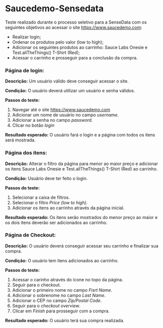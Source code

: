 # Saucedemo-Sensedata
Teste realizado durante o processo seletivo para a SenseData com os seguintes objetivos ao acessar o site https://www.saucedemo.com:
- Realizar login;
- Ordenar os produtos pelo valor (low to high);
- Adicionar os seguintes produtos ao carrinho: Sauce Labs Onesie e
Test.allTheThings() T-Shirt (Red);
- Acessar o carrinho e prosseguir para a conclusão da compra.

### Página de login:

**Descrição:** Um usuário válido deve conseguir acessar o site.

**Condição:** O usuário deverá utilizar um usuário e senha válidos.

**Passos do teste:**
1. Navegar até o site https://www.saucedemo.com
2. Adicionar um nome de usuário no campo *username*.
3. Adicionar a senha no campo *password*.
4. Clicar no botão *login*

**Resultado esperado:** O usuário fará o login e a página com todos os itens será mostrada.

### Página dos itens:

**Descrição:** Alterar o filtro da página para menor ao maior preço e adicionar os itens Sauce Labs Onesie e Test.allTheThings() T-Shirt (Red) ao carrinho.

**Condição:** Usuário deve ter feito o login.

**Passos do teste:**
1. Selecionar a caixa de filtros.
2. Selecionar o filtro *Price (low to high)*.
3. Adicionar os itens ao carrinho através da página inicial.

**Resultado esperado:** Os itens serão mostrados do menor preço ao maior e os dois itens deverão ser adicionados ao carrinho.

### Página de Checkout:

**Descrição:** O usuário deverá conseguir acessar seu carrinho e finalizar sua compra.

**Condição:** O usuário tem itens adicionados ao carrinho.

**Passos do teste:**
1. Acessar o carinho através do ícone no topo da página.
2. Seguir para o checkout.
3. Adicionar o primeiro nome no campo *Fisrt Name*.
4. Adicionar o sobrenome no campo *Last Name*.
5. Adicionar o CEP no campo *Zip/Postal Code*.
6. Seguir para o *checkout overview*.
7. Clicar em *Finish* para prosseguir com a compra.

**Resultado esperado:** O usuário terá sua compra realizada.
